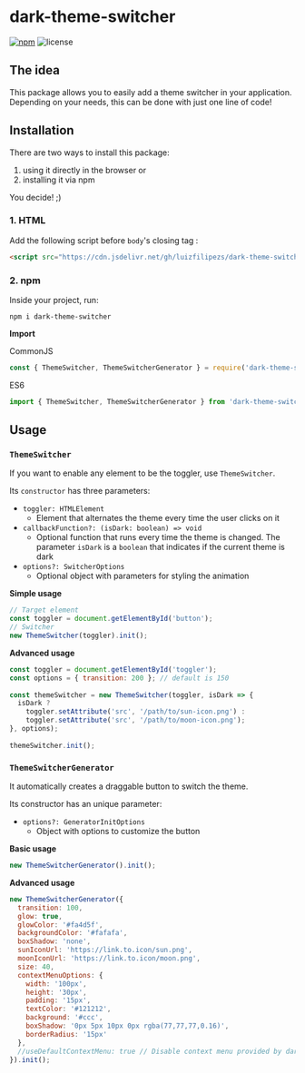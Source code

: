 # dark-theme-switcher

[![npm](https://img.shields.io/npm/v/dark-theme-switcher.svg)](https://www.npmjs.com/package/dark-theme-switcher)
![license](https://img.shields.io/badge/license-MIT-blue.svg)

## The idea

This package allows you to easily add a theme switcher in your application. Depending on your needs, this can be done with just one line of code!

## Installation

There are two ways to install this package:

1. using it directly in the browser or
2. installing it via npm

You decide! ;)

### 1. HTML

Add the following script before `body`'s closing tag :

```html
<script src="https://cdn.jsdelivr.net/gh/luizfilipezs/dark-theme-switcher@latest/js/dark-theme-switcher.js"></script>
```

### 2. npm

Inside your project, run:

`npm i dark-theme-switcher`

**Import**

CommonJS

```js
const { ThemeSwitcher, ThemeSwitcherGenerator } = require('dark-theme-switcher');
```

ES6

```js
import { ThemeSwitcher, ThemeSwitcherGenerator } from 'dark-theme-switcher';
```

## Usage

### `ThemeSwitcher`

If you want to enable any element to be the toggler, use `ThemeSwitcher`.

Its `constructor` has three parameters:

- `toggler: HTMLElement`
  - Element that alternates the theme every time the user clicks on it
- `callbackFunction?: (isDark: boolean) => void`
  - Optional function that runs every time the theme is changed. The parameter `isDark` is a `boolean` that indicates if the current theme is dark
- `options?: SwitcherOptions`
  - Optional object with parameters for styling the animation

**Simple usage**

```js
// Target element
const toggler = document.getElementById('button');
// Switcher
new ThemeSwitcher(toggler).init();
```

**Advanced usage**

```js
const toggler = document.getElementById('toggler');
const options = { transition: 200 }; // default is 150
    
const themeSwitcher = new ThemeSwitcher(toggler, isDark => {
  isDark ?
    toggler.setAttribute('src', '/path/to/sun-icon.png') :
    toggler.setAttribute('src', '/path/to/moon-icon.png');
}, options);
    
themeSwitcher.init();
```

### `ThemeSwitcherGenerator`

It automatically creates a draggable button to switch the theme.

Its constructor has an unique parameter:

- `options?: GeneratorInitOptions`
  - Object with options to customize the button

**Basic usage**

```js
new ThemeSwitcherGenerator().init();
```

**Advanced usage**

```js
new ThemeSwitcherGenerator({
  transition: 100,
  glow: true, 
  glowColor: '#fa4d5f',
  backgroundColor: '#fafafa',
  boxShadow: 'none',
  sunIconUrl: 'https://link.to.icon/sun.png',
  moonIconUrl: 'https://link.to.icon/moon.png',
  size: 40,
  contextMenuOptions: {
    width: '100px',
    height: '30px',
    padding: '15px',
    textColor: '#121212',
    background: '#ccc',
    boxShadow: '0px 5px 10px 0px rgba(77,77,77,0.16)',
    borderRadius: '15px'
  },
  //useDefaultContextMenu: true // Disable context menu provided by dark-theme-switcher
}).init();
```